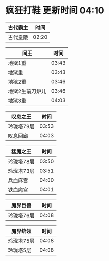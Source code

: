 # 疯狂打鞋 更新时间 04:10

| 古代霸主   | 时间    |
|--------|-------|
| 古代皇陵 | 02:20 |

| 间王   | 时间    |
|--------|-------|
| 地狱1重 | 03:43 |
| 地狱重 | 03:43 |
| 地狱2重 | 03:46 |
| 地狱2生前刀炉儿 | 03:46 |
| 地狱3重 | 04:03 |

| 叹息之王   | 时间    |
|--------|-------|
| 玲珑塔79层 | 03:53 |
| 叹息回廊 | 04:03 |

| 猛魔之王   | 时间    |
|--------|-------|
| 玲珑塔78层 | 03:50 |
| 玲珑塔73层 | 03:51 |
| 兵血麻宫 | 04:00 |
| 铁血魔宫 | 04:01 |

| 魔界巨兽   | 时间    |
|--------|-------|
| 玲珑塔76层 | 04:08 |

| 魔界统领   | 时间    |
|--------|-------|
| 玲珑塔75层 | 04:08 |
| 玲珑塔5层 | 04:08 |